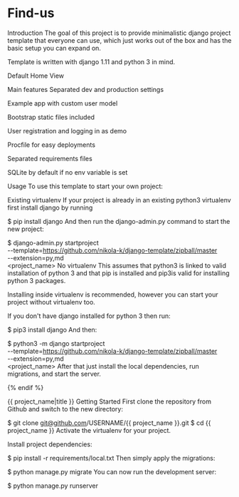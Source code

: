 # Find-us
Introduction
The goal of this project is to provide minimalistic django project template that everyone can use, which just works out of the box and has the basic setup you can expand on.

Template is written with django 1.11 and python 3 in mind.

Default Home View

Main features
Separated dev and production settings

Example app with custom user model

Bootstrap static files included

User registration and logging in as demo

Procfile for easy deployments

Separated requirements files

SQLite by default if no env variable is set

Usage
To use this template to start your own project:

Existing virtualenv
If your project is already in an existing python3 virtualenv first install django by running

$ pip install django
And then run the django-admin.py command to start the new project:

$ django-admin.py startproject \
  --template=https://github.com/nikola-k/django-template/zipball/master \
  --extension=py,md \
  <project_name>
No virtualenv
This assumes that python3 is linked to valid installation of python 3 and that pip is installed and pip3is valid for installing python 3 packages.

Installing inside virtualenv is recommended, however you can start your project without virtualenv too.

If you don't have django installed for python 3 then run:

$ pip3 install django
And then:

$ python3 -m django startproject \
  --template=https://github.com/nikola-k/django-template/zipball/master \
  --extension=py,md \
  <project_name>
After that just install the local dependencies, run migrations, and start the server.

{% endif %}

{{ project_name|title }}
Getting Started
First clone the repository from Github and switch to the new directory:

$ git clone git@github.com/USERNAME/{{ project_name }}.git
$ cd {{ project_name }}
Activate the virtualenv for your project.

Install project dependencies:

$ pip install -r requirements/local.txt
Then simply apply the migrations:

$ python manage.py migrate
You can now run the development server:

$ python manage.py runserver
